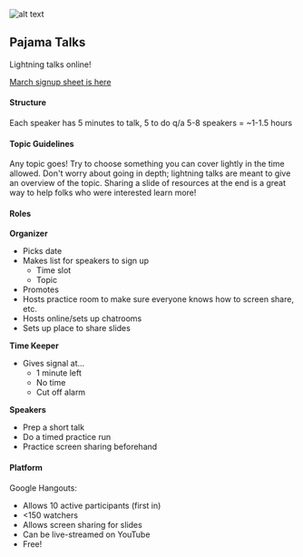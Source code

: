 ![alt text](https://github.com/kaidalgleish/pajamaTalks/images/pajamaTalkBunniesBlankSmall.jpg "Pajama Talks")

## Pajama Talks
Lightning talks online!

[March signup sheet is here](https://docs.google.com/spreadsheets/d/1F-n4ua5IgaMGLXtsIOAM_GaCH7J-Ltd70wo3FmxDd5U/edit#gid=0)

#### Structure

Each speaker has 5 minutes to talk, 5 to do q/a
5-8 speakers = ~1-1.5 hours

#### Topic Guidelines

Any topic goes! Try to choose something you can cover lightly in the time allowed. Don't worry about going in depth; lightning talks are meant to give an overview of the topic. Sharing a slide of resources at the end is a great way to help folks who were interested learn more!

#### Roles

**Organizer**
- Picks date
- Makes list for speakers to sign up
    - Time slot
    - Topic
- Promotes
- Hosts practice room to make sure everyone knows how to screen share, etc.
- Hosts online/sets up chatrooms
- Sets up place to share slides

**Time Keeper**
- Gives signal at...
    - 1 minute left
    - No time
    - Cut off alarm

**Speakers**
- Prep a short talk
- Do a timed practice run
- Practice screen sharing beforehand

#### Platform

Google Hangouts:
- Allows 10 active participants (first in)
- <150 watchers
- Allows screen sharing for slides
- Can be live-streamed on YouTube
- Free!


